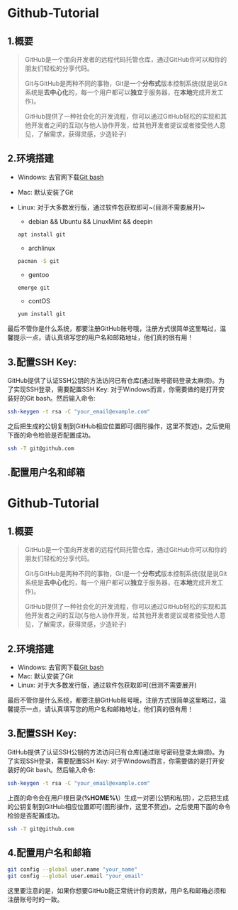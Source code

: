 ﻿Github-Tutorial
=====

## 1.概要
> GitHub是一个面向开发者的远程代码托管仓库，通过GitHub你可以和你的朋友们轻松的分享代码。
>
> Git与GitHub是两种不同的事物，Git是一个**分布式**版本控制系统(就是说Git系统是**去中心化**的，每一个用户都可以**独立**于服务器，在**本地**完成开发工作)。
>
> GitHub提供了一种社会化的开发流程，你可以通过GitHub轻松的实现和其他开发者之间的互动(与他人协作开发，给其他开发者提议或者接受他人意见，了解需求，获得灵感，少造轮子)
## 2.环境搭建

- Windows:
  去官网下载[Git bash](https://git-scm.com/downloads)
- Mac:
  默认安装了Git
- Linux:
  对于大多数发行版，通过软件包获取即可~(目测不需要展开)~
  - debian && Ubuntu && LinuxMint && deepin
  ```sh
  apt install git
  ```

  - archlinux
  ```sh
  pacman -S git
  ```

  - gentoo
  ```sh
  emerge git
  ```

  - contOS
  ```sh
  yum install git
  ```


最后不管你是什么系统，都要注册GitHub账号哦，注册方式很简单这里略过，温馨提示一点，请认真填写您的用户名和邮箱地址，他们真的很有用！


## 3.配置SSH Key:
GitHub提供了认证SSH公钥的方法访问已有仓库(通过账号密码登录太麻烦)。为了实现SSH登录，需要配置SSH Key:
对于Windows而言，你需要做的是打开安装好的Git bash。然后输入命令:
```sh
ssh-keygen -t rsa -C "your_email@example.com"
```

之后把生成的公钥复制到GitHub相应位置即可(图形操作，这里不赘述)。之后使用下面的命令检验是否配置成功。
```sh
ssh -T git@github.com
```

## .配置用户名和邮箱
# Github-Tutorial
## 1.概要

> GitHub是一个面向开发者的远程代码托管仓库，通过GitHub你可以和你的朋友们轻松的分享代码。
>
> Git与GitHub是两种不同的事物，Git是一个**分布式**版本控制系统(就是说Git系统是**去中心化**的，每一个用户都可以**独立**于服务器，在**本地**完成开发工作)。
>
> GitHub提供了一种社会化的开发流程，你可以通过GitHub轻松的实现和其他开发者之间的互动(与他人协作开发，给其他开发者提议或者接受他人意见，了解需求，获得灵感，少造轮子)

## 2.环境搭建

 - Windows:
 去官网下载[Git bash](https://git-scm.com/downloads)
 - Mac:
 默认安装了Git
 - Linux:
 对于大多数发行版，通过软件包获取即可(目测不需要展开)

最后不管你是什么系统，都要注册GitHub账号哦，注册方式很简单这里略过，温馨提示一点，请认真填写您的用户名和邮箱地址，他们真的很有用！

## 3.配置SSH Key:
GitHub提供了认证SSH公钥的方法访问已有仓库(通过账号密码登录太麻烦)。为了实现SSH登录，需要配置SSH Key:
对于Windows而言，你需要做的是打开安装好的Git bash。然后输入命令:
```sh
ssh-keygen -t rsa -C "your_email@example.com"
```
上面的命令会在用户根目录(**%HOME%\\**）生成一对密(公钥和私钥），之后把生成的公钥复制到GitHub相应位置即可(图形操作，这里不赘述)。之后使用下面的命令检验是否配置成功。
```sh
ssh -T git@github.com
```
## 4.配置用户名和邮箱
```sh
git config --global user.name "your_name"
git config --global user.email "your_email"
```
这里要注意的是，如果你想要GitHub能正常统计你的贡献，用户名和邮箱必须和注册账号时的一致。
